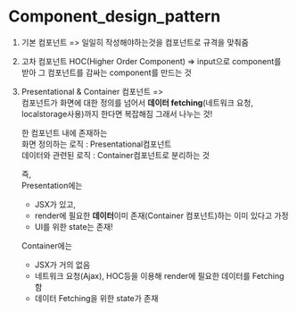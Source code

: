 # Component_design_pattern


1. 기본 컴포넌트 => 일일히 작성해야하는것을 컴포넌트로 규격을 맞춰줌

2. 고차 컴포넌트 HOC(Higher Order Component) => input으로 component를 받아 그 컴포넌트를 감싸는 component를 만드는 것

4. Presentational & Container 컴포넌트 =>  
컴포넌트가 화면에 대한 정의를 넘어서 **데이터 fetching**(네트워크 요청, localstorage사용)까지 한다면 복잡해짐 그래서 나누는 것! 

    한 컴포넌트 내에 존재하는  
    화면 정의하는 로직 : Presentational컴포넌트  
    데이터와 관련된 로직 : Container컴포넌트로 분리하는 것  


    즉,  
    Presentation에는  
    - JSX가 있고,
    - render에 필요한 **데이터**이미 존재(Container 컴포넌트)하는 이미 있다고 가정
    - UI를 위한 state는 존재!

    Container에는  
    - JSX가 거의 없음
    - 네트워크 요청(Ajax), HOC등을 이용해 render에 필요한 데이터를 Fetching함
    - 데이터 Fetching을 위한 state가 존재

